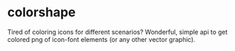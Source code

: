 # colorshape
Tired of coloring icons for different scenarios? Wonderful, simple api to get colored png of icon-font elements (or any other vector graphic).
